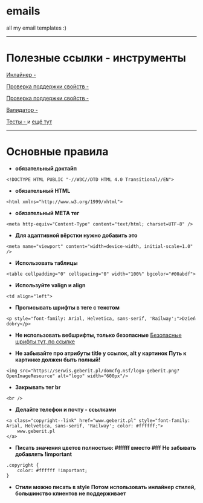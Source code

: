 # emails
all my email templates :)

***

# Полезные ссылки - инструменты

[Инлайнер - ](https://www.campaignmonitor.com/resources/tools/css-inliner/)

[Проверка поддержки свойств - ](https://www.caniemail.com/)

[Проверка поддержки свойств - ](https://caniuse.email/)

[Валидатор - ](https://validator.w3.org/)

[Тесты - ](https://putsmail.com/) и [ещё тут](www.emailonacid.com)


***

# Основные правила

* **обязательный доктайп**
```
<!DOCTYPE HTML PUBLIC "-//W3C//DTD HTML 4.0 Transitional//EN">
```

* **обязательный HTML**
```
<html xmlns="http://www.w3.org/1999/xhtml">
```

* **обязательный META тег**
```
<meta http-equiv="Content-Type" content="text/html; charset=UTF-8" />
```

* **Для адаптивной вёрстки нужно добавить это**
```
<meta name="viewport" content="width=device-width, initial-scale=1.0" />
```

* **Использовать таблицы**
```
<table cellpadding="0" cellspacing="0" width="100%" bgcolor="#00abdf"> 
```

* **Используйте valign и align**
```
<td align="left">
```

* **Прописывать шрифты в теге с текстом**
```
<p style="font-family: Arial, Helvetica, sans-serif, 'Railway';">Dzień dobry</p>
```

* **Не использовать вебшрифты, только безопасные**
[Безопасные шрифты тут, по ссылке](https://websitesetup.org/web-safe-fonts-html-css/)

* **Не забывайте про атрибуты title у ссылок, alt у картинок**
**Путь к картинке должен быть полный!**
```
<img src="https://serwis.geberit.pl/domcfg.nsf/logo-geberit.png?OpenImageResource" alt="logo" width="600px"/>
```

* **Закрывать тег br**
```
<br />
```

* **Делайте телефон и почту - ссылками**
```
<a class="copyright--link" href="www.geberit.pl" style="font-family: Arial, Helvetica, sans-serif, 'Railway'; color: #ffffff;">
    www.geberit.pl
</a>
```

* **Писать значения цветов полностью: #ffffff вместо #fff**
**Не забывать добавлять !important**
```
.copyright {
    color: #ffffff !important;
}
```

* **Стили можно писать в style**
**Потом использовать инлайнер стилей, большинство клиентов не поддерживает <style>**
*Ниже приведён пример со стандартными стилями которые лучше использовать в каждом письме.*
*Так называемые обнуляющие стили*
```
    <style type="text/css">
        body {
            width: 100% !important;
            -webkit-text-size-adjust: 100%;
            -ms-text-size-adjust: 100%;
            margin: 0;
            padding: 0;
            line-height: 100%;
        }
        table {
			border-collapse: collapse;
			mso-table-lspace: 0pt;
			mso-table-rspace: 0pt;
		}
        table td {
			border-collapse: collapse;
		}
    </style>
```

* **Медиа можно писать в теге style, потом их инлайнить через инлайнер**
```
    @media (max-width: 700px) {
      .table-600 {
        width: 500px !important;
      }

      .table-500-inner {
        width: 400px !important;
      }
    }
```

* **Стили для изображений**
```
    img {
        outline: none;
        text-decoration: none;
        border:none;
        -ms-interpolation-mode: bicubic;
        max-width: 100%!important;
        margin: 0;
        padding: 0;
        display: block;
    }
```

* **border-radius не работает в outlook**
нужно вставлять закруглённые края картинкой или же обходиться без них.

* **margin в большинстве клиентах не работает**
От margin лучше отказаться и использовать padding. 
Так же, нужно учитывать что у текстовых элементов ```<span> <p> <div> ...``` не должно быть отступов!
Padding задаём только табличному тегу ```<td>```

**Не использовать background-image, ибо outlook не поддерживает (9% поддержка outlook)**

**Важно писать стили полностью (не padding: 5px 5px, а padding-top: 5px; padding-left: 5px и так далее)**
```
.table-info {
    padding-top: 40px;
    padding-left: 20px;
    padding-right: 20px;
    padding-bottom: 50px;
    border-radius: 10px;
}
```

**Предупредить, что outlook изначально не загружает никакие фотографии, лишь по клику внутри письма**
**Соблюдать порог 102кб (не считая картинок) у кода письма, ибо gmail сожмет письмо**
